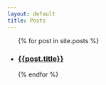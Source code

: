 ```yaml
---
layout: default
title: Posts
---
```


<ul class="posts-wrapper">
   {% for post in site.posts %}
   <li>
      <h3><a href="/Main/{{post.url}}">{{post.title}}</a> </h3>
   </li>
   {% endfor %}
</ul>

   



